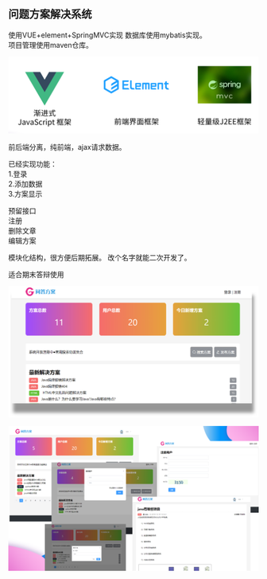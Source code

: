 ## 问题方案解决系统

使用VUE+element+SpringMVC实现
数据库使用mybatis实现。  
项目管理使用maven仓库。  

![image-20191219193942090](kj.png)

前后端分离，纯前端，ajax请求数据。  

已经实现功能：  
1.登录  
2.添加数据  
3.方案显示  

预留接口  
注册  
删除文章  
编辑方案  

模块化结构，很方便后期拓展。
改个名字就能二次开发了。

适合期末答辩使用

![shot](shot.png)

![image-20191219194116349](shot2.png)